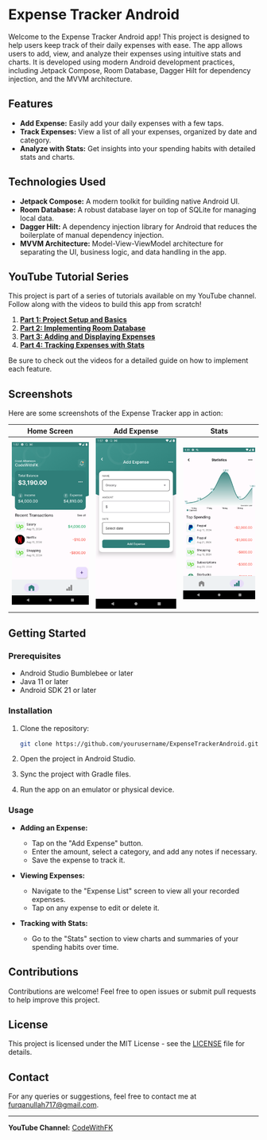 # Expense Tracker Android

Welcome to the Expense Tracker Android app! This project is designed to help users keep track of their daily expenses with ease. The app allows users to add, view, and analyze their expenses using intuitive stats and charts. It is developed using modern Android development practices, including Jetpack Compose, Room Database, Dagger Hilt for dependency injection, and the MVVM architecture.

## Features

- **Add Expense:** Easily add your daily expenses with a few taps.
- **Track Expenses:** View a list of all your expenses, organized by date and category.
- **Analyze with Stats:** Get insights into your spending habits with detailed stats and charts.
  
## Technologies Used

- **Jetpack Compose:** A modern toolkit for building native Android UI.
- **Room Database:** A robust database layer on top of SQLite for managing local data.
- **Dagger Hilt:** A dependency injection library for Android that reduces the boilerplate of manual dependency injection.
- **MVVM Architecture:** Model-View-ViewModel architecture for separating the UI, business logic, and data handling in the app.

## YouTube Tutorial Series

This project is part of a series of tutorials available on my YouTube channel. Follow along with the videos to build this app from scratch!

1. **[Part 1: Project Setup and Basics](https://youtu.be/LfHkAUzup5E)**
2. **[Part 2: Implementing Room Database](https://youtu.be/dPeSoNWVu-Y)**
3. **[Part 3: Adding and Displaying Expenses](https://youtu.be/mq8lekRbF4I)**
4. **[Part 4: Tracking Expenses with Stats](https://youtu.be/xolI_2svC6w)**

Be sure to check out the videos for a detailed guide on how to implement each feature.

## Screenshots

Here are some screenshots of the Expense Tracker app in action:

| Home Screen | Add Expense | Stats |
|-------------|-------------|-------------|
| ![Home Screen](screenshots/Screenshot_1724273822.png) | ![Add Expense](screenshots/Screenshot_1724273829.png) | ![Stats](screenshots/Screenshot_1724273956.png) |

## Getting Started

### Prerequisites

- Android Studio Bumblebee or later
- Java 11 or later
- Android SDK 21 or later

### Installation

1. Clone the repository:

    ```bash
    git clone https://github.com/yourusername/ExpenseTrackerAndroid.git
    ```

2. Open the project in Android Studio.

3. Sync the project with Gradle files.

4. Run the app on an emulator or physical device.

### Usage

- **Adding an Expense:**
  - Tap on the "Add Expense" button.
  - Enter the amount, select a category, and add any notes if necessary.
  - Save the expense to track it.

- **Viewing Expenses:**
  - Navigate to the "Expense List" screen to view all your recorded expenses.
  - Tap on any expense to edit or delete it.

- **Tracking with Stats:**
  - Go to the "Stats" section to view charts and summaries of your spending habits over time.

## Contributions

Contributions are welcome! Feel free to open issues or submit pull requests to help improve this project.

## License

This project is licensed under the MIT License - see the [LICENSE](LICENSE) file for details.

## Contact

For any queries or suggestions, feel free to contact me at [furqanullah717@gmail.com](mailto:furqanullah717@gmail.com).

---

**YouTube Channel:** [CodeWithFK](https://www.youtube.com/@codewithfk)
